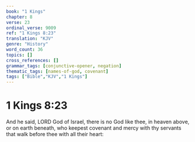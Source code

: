 ```yaml
---
book: "1 Kings"
chapter: 8
verse: 23
ordinal_verse: 9009
ref: "1 Kings 8:23"
translation: "KJV"
genre: "History"
word_count: 36
topics: []
cross_references: []
grammar_tags: [conjunctive-opener, negation]
thematic_tags: [names-of-god, covenant]
tags: ["Bible","KJV","1 Kings"]
---
```


# 1 Kings 8:23

And he said, LORD God of Israel, there is no God like thee, in heaven above, or on earth beneath, who keepest covenant and mercy with thy servants that walk before thee with all their heart:
